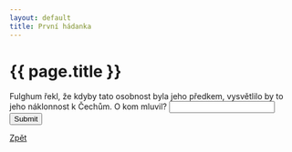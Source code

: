 ```yaml
---
layout: default
title: První hádanka
---
```

<div class="uvod">
<h1>{{ page.title }}</h1>

<p>
 <form name="myForm" onsubmit="return validateForm1()" method="post">
Fulghum řekl, že kdyby tato osobnost byla jeho předkem, vysvětlilo by to jeho náklonnost k Čechům. O kom mluvil? <input type="text" name="fname">
<input type="submit" value="Submit">
</form> 
</p>

 <a href="/uvody/fulghum_uvod.html">Zpět</a>

</div> 
<script src="/assets/js/hadanky_rf.js"></script> 